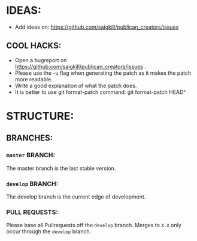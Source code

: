 # IDEAS:

* Add ideas on: https://github.com/saigkill/publican_creators/issues

## COOL HACKS:

* Open a bugreport on https://github.com/saigkill/publican_creators/issues .
* Please use the -u flag when generating the patch as it makes the patch
  more readable.
* Write a good explanation of what the patch does.
* It is better to use git format-patch command: git format-patch HEAD^

# STRUCTURE:

## BRANCHES:

### `master` BRANCH:
The master branch is the last stable version.

### `develop` BRANCH:
The develop branch is the current edge of development.

### PULL REQUESTS:
Please base all Pullrequests off the `develop` branch. Merges to `X.X` only occur through the `develop` branch.